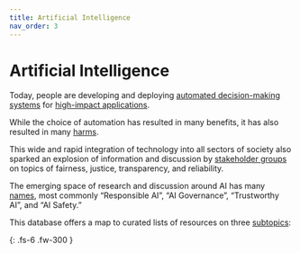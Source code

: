 ```yaml
---
title: Artificial Intelligence
nav_order: 3
---
```


# Artificial Intelligence

Today, people are developing and deploying [automated decision-making systems](javascript:openPanel('automated-decision-making-systems')) for [high-impact applications](javascript:openPanel('high-impact-applications')).

While the choice of automation has resulted in many benefits, it has also resulted in many [harms](javascript:openPanel('harms')).

This wide and rapid integration of technology into all sectors of society also sparked an explosion of information and discussion by [stakeholder groups](javascript:openPanel('stakeholders')) on topics of fairness, justice, transparency, and reliability.

The emerging space of research and discussion around AI has many [names](javascript:openPanel('names')), most commonly “Responsible AI”, “AI Governance”, “Trustworthy AI”, and “AI Safety.”

This database offers a map to curated lists of resources on three [subtopics](javascript:openPanel('subtopics')):

{: .fs-6 .fw-300 }
